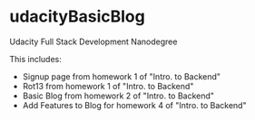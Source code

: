 # udacityBasicBlog
Udacity Full Stack Development Nanodegree

This includes:
  - Signup page from homework 1 of "Intro. to Backend"
  - Rot13 from homework 1 of "Intro. to Backend"
  - Basic Blog from homework 2 of "Intro. to Backend"
  - Add Features to Blog for homework 4 of "Intro. to Backend"
